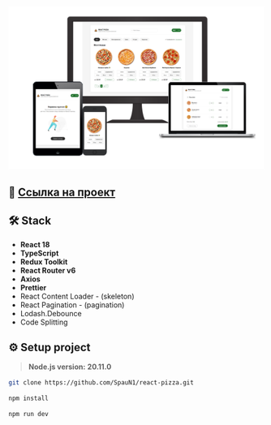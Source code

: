 ![Пример изображения](https://raw.githubusercontent.com/SpauN1/react-pizza/master/public/preview.png)

## 👀 [Ссылка на проект](https://react-pizza-eq.vercel.app/)

## 🛠 Stack

- **React 18**
- **TypeScript**
- **Redux Toolkit**
- **React Router v6**
- **Axios**
- **Prettier**
- React Content Loader - (skeleton)
- React Pagination - (pagination)
- Lodash.Debounce
- Code Splitting

## ⚙️ Setup project
> **Node.js version:** **20.11.0**
```bash
git clone https://github.com/SpauN1/react-pizza.git
```

```bash
npm install
```

```bash
npm run dev
```
